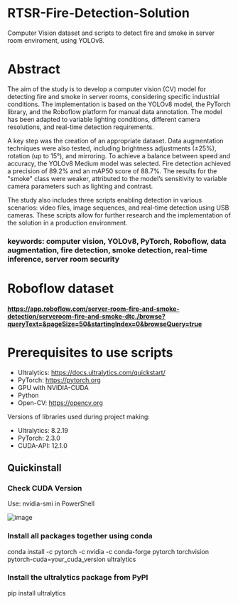 # RTSR-Fire-Detection-Solution
Computer Vision dataset and scripts to detect fire and smoke in server room enviroment, using YOLOv8. 

# Abstract
The aim of the study is to develop a computer vision (CV) model for detecting fire
and smoke in server rooms, considering specific industrial conditions. The implementation is based on the YOLOv8 model, the PyTorch library, and the Roboflow platform for
manual data annotation. The model has been adapted to variable lighting conditions,
different camera resolutions, and real-time detection requirements.

A key step was the creation of an appropriate dataset. Data augmentation techniques were also tested, including brightness adjustments (±25%), rotation (up to 15°),
and mirroring. To achieve a balance between speed and accuracy, the YOLOv8 Medium model was selected. Fire detection achieved a precision of 89.2% and an mAP50
score of 88.7%. The results for the "smoke" class were weaker, attributed to the model’s
sensitivity to variable camera parameters such as lighting and contrast.

The study also includes three scripts enabling detection in various scenarios: video
files, image sequences, and real-time detection using USB cameras. These scripts allow
for further research and the implementation of the solution in a production environment.

### keywords: computer vision, YOLOv8, PyTorch, Roboflow, data augmentation, fire detection, smoke detection, real-time inference, server room security

# Roboflow dataset
#### https://app.roboflow.com/server-room-fire-and-smoke-detection/serveroom-fire-and-smoke-dtc./browse?queryText=&pageSize=50&startingIndex=0&browseQuery=true
# Prerequisites to use scripts

* Ultralytics: https://docs.ultralytics.com/quickstart/
* PyTorch: https://pytorch.org
* GPU with NVIDIA-CUDA
* Python
* Open-CV: https://opencv.org

Versions of libraries used during project making:
* Ultralytics: 8.2.19
* PyTorch: 2.3.0
* CUDA-API: 12.1.0

## Quickinstall

### Check CUDA Version
Use: nvidia-smi in PowerShell

![image](https://github.com/user-attachments/assets/f2754d73-debf-476d-9171-d0dbad08e537)


### Install all packages together using conda
conda install -c pytorch -c nvidia -c conda-forge pytorch torchvision pytorch-cuda=your_cuda_version ultralytics

### Install the ultralytics package from PyPI
pip install ultralytics
